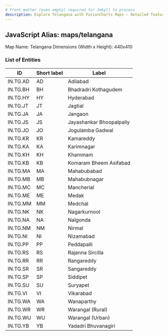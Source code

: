 ```yaml
---
# Front matter (even empty) required for Jekyll to process
description: Explore Telangana with FusionCharts Maps – Detailed features for seamless integration. Try now & enhance your data visualization today! 
---
```


## JavaScript Alias: maps/telangana

Map Name: Telangana
Dimensions (Width x Height): 440x410






### List of Entities

ID | Short label | Label
---|---|---|
IN.TG.AD|AD|Adilabad
IN.TG.BH|BH|Bhadradri Kothagudem
IN.TG.HY|HY|Hyderabad
IN.TG.JT|JT|Jagtial
IN.TG.JA|JA|Jangaon
IN.TG.JS|JS|Jayashankar Bhoopalpally
IN.TG.JO|JO|Jogulamba Gadwal
IN.TG.KR|KR|Kamareddy
IN.TG.KA|KA|Karimnagar
IN.TG.KH|KH|Khammam
IN.TG.KB|KB|Komaram Bheem Asifabad
IN.TG.MA|MA|Mahabubabad
IN.TG.MB|MB|Mahabubnagar
IN.TG.MC|MC|Mancherial
IN.TG.ME|ME|Medak
IN.TG.MM|MM|Medchal
IN.TG.NK|NK|Nagarkurnool
IN.TG.NA|NA|Nalgonda
IN.TG.NM|NM|Nirmal
IN.TG.NI|NI|Nizamabad
IN.TG.PP|PP|Peddapalli
IN.TG.RS|RS|Rajanna Sircilla
IN.TG.RR|RR|Rangareddy
IN.TG.SR|SR|Sangareddy
IN.TG.SP|SP|Siddipet
IN.TG.SU|SU|Suryapet
IN.TG.VI|VI|Vikarabad
IN.TG.WA|WA|Wanaparthy
IN.TG.WR|WR|Warangal (Rural)
IN.TG.WU|WU|Warangal (Urban)
IN.TG.YB|YB|Yadadri Bhuvanagiri